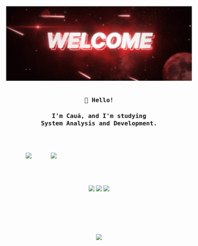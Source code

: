<head background_color="#070417">
<h1></h1>
  <p align="center"><img src="https://github.com/Nun3s01/Nun3s01/blob/main/resources/tenor.gif" width="550px"/></p>
  <h1></h1>
  <h3 align="center"><samp>👋 Hello!</samp></h3>
  <h3 align="center">
    <samp>I'm Cauã, and I'm studying</samp>
    <samp>
      </br> System Analysis and Development.
    </samp>
    <samp>
      </br>   <! -- /\/\ continuação do parágrafo de cima /\/\ -->
    </samp>
  </h3>
</head>
<h1></h1>

</br>
<p align="center">
  <img src="https://github-readme-stats.vercel.app/api?username=Nun3s01&show=reviews&show_icons=true&theme=shadow_red&icon_color=ff0000&title_color=ffffff&text_color=ededed&bg_color=070417"width="380"/>
  <img src="https://github-readme-stats.vercel.app/api/top-langs/?username=Nun3s01&layout=compact&show_icons=true&theme=shadow_red&icon_color=ff0000&title_color=ffffff&text_color=ededed&bg_color=070417" width="383" align="right"/>
</p>

<h1></h1>

</br>
<p align="center">
  <img src="https://github-readme-stats.vercel.app/api/pin/?username=Nun3s01&repo=bhaskara.s-algorithm&theme=shadow_red&icon_color=ff0000&text_color=ededed&title_color=ffffff&bg_color=070417" width="300" />
  <img src="https://github-readme-stats.vercel.app/api/pin/?username=Nun3s01&repo=hello-world&theme=shadow_red&icon_color=ff0000&text_color=ededed&title_color=ffffff&bg_color=070417" width="300"/> 
  <img src="https://github-readme-stats.vercel.app/api/pin/?username=Nun3s01&repo=converting-seconds.py&theme=shadow_red&icon_color=ff0000&text_color=ededed&title_color=ffffff&bg_color=070417" width="257" align=""/>
</p>

</br>
</br>
</br>
</br>
</br>
<p align="center" background_color="#070417">
  <img src="https://komarev.com/ghpvc/?username=Nun3s01&style=plastic&color=blue"/>
</p>
